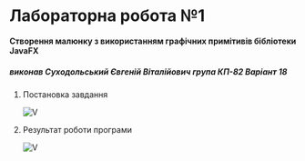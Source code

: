 # Лабораторна робота №1

**Створення малюнку з використанням графічних примітивів бібліотеки JavaFX**

##### виконав Суходольський Євгеній Віталійович група КП-82 Варіант 18

1. Постановка завдання

   ![V](https://res.cloudinary.com/nicereadcloud/image/upload/v1613225120/task_lrnsne.png)
   
2. Результат роботи програми

   ![V](https://res.cloudinary.com/nicereadcloud/image/upload/v1613225119/result_zhwxzd.png)
       